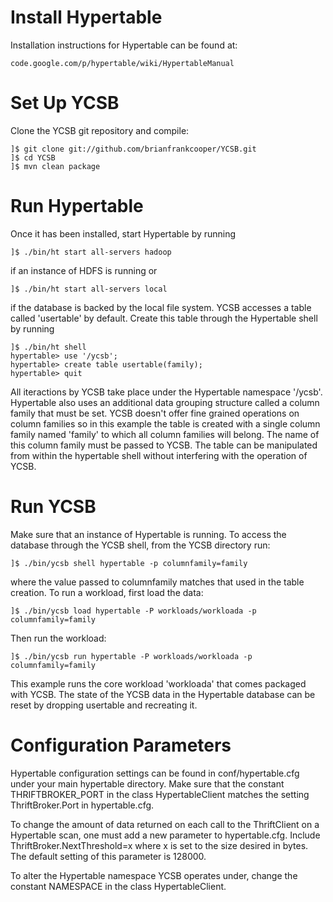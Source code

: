 <!--
Copyright (c) 2010 Yahoo! Inc., 2012 - 2015 YCSB contributors.
All rights reserved.

Licensed under the Apache License, Version 2.0 (the "License"); you
may not use this file except in compliance with the License. You
may obtain a copy of the License at

http://www.apache.org/licenses/LICENSE-2.0

Unless required by applicable law or agreed to in writing, software
distributed under the License is distributed on an "AS IS" BASIS,
WITHOUT WARRANTIES OR CONDITIONS OF ANY KIND, either express or
implied. See the License for the specific language governing
permissions and limitations under the License. See accompanying
LICENSE file.
-->

# Install Hypertable

Installation instructions for Hypertable can be found at:

    code.google.com/p/hypertable/wiki/HypertableManual

# Set Up YCSB

Clone the YCSB git repository and compile:

    ]$ git clone git://github.com/brianfrankcooper/YCSB.git
    ]$ cd YCSB
    ]$ mvn clean package

# Run Hypertable

Once it has been installed, start Hypertable by running

    ]$ ./bin/ht start all-servers hadoop

if an instance of HDFS is running or

    ]$ ./bin/ht start all-servers local

if the database is backed by the local file system. YCSB accesses
a table called 'usertable' by default. Create this table through the
Hypertable shell by running

    ]$ ./bin/ht shell
    hypertable> use '/ycsb';
    hypertable> create table usertable(family);
    hypertable> quit

All iteractions by YCSB take place under the Hypertable namespace '/ycsb'.
Hypertable also uses an additional data grouping structure called a column 
family that must be set. YCSB doesn't offer fine grained operations on 
column families so in this example the table is created with a single 
column family named 'family' to which all column families will belong. 
The name of this column family must be passed to YCSB. The table can be 
manipulated from within the hypertable shell without interfering with the
operation of YCSB. 

# Run YCSB

Make sure that an instance of Hypertable is running. To access the database
through the YCSB shell, from the YCSB directory run:

    ]$ ./bin/ycsb shell hypertable -p columnfamily=family

where the value passed to columnfamily matches that used in the table
creation. To run a workload, first load the data:

    ]$ ./bin/ycsb load hypertable -P workloads/workloada -p columnfamily=family

Then run the workload:

    ]$ ./bin/ycsb run hypertable -P workloads/workloada -p columnfamily=family

This example runs the core workload 'workloada' that comes packaged with YCSB.
The state of the YCSB data in the Hypertable database can be reset by dropping
usertable and recreating it.

# Configuration Parameters

Hypertable configuration settings can be found in conf/hypertable.cfg under 
your main hypertable directory. Make sure that the constant THRIFTBROKER_PORT
in the class HypertableClient matches the setting ThriftBroker.Port in 
hypertable.cfg.

To change the amount of data returned on each call to the ThriftClient on
a Hypertable scan, one must add a new parameter to hypertable.cfg. Include
ThriftBroker.NextThreshold=x where x is set to the size desired in bytes.
The default setting of this parameter is 128000.

To alter the Hypertable namespace YCSB operates under, change the constant
NAMESPACE in the class HypertableClient.
